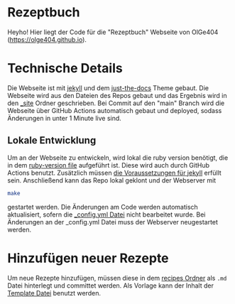 # Rezeptbuch
Heyho! Hier liegt der Code für die "Rezeptbuch" Webseite von OlGe404 (https://olge404.github.io).

# Technische Details
Die Webseite ist mit [jekyll](https://jekyllrb.com/) und dem [just-the-docs](https://github.com/just-the-docs/just-the-docs) Theme gebaut. Die Webseite wird aus den Dateien des Repos gebaut und das Ergebnis wird in den [_site](_site/) Ordner geschrieben.
Bei Commit auf den "main" Branch wird die Webseite über GitHub Actions automatisch gebaut und deployed, sodass Änderungen in unter 1 Minute live sind.

## Lokale Entwicklung
Um an der Webseite zu entwickeln, wird lokal die ruby version benötigt, die in dem [ruby-version file](.ruby-version) aufgeführt ist. Diese wird auch durch GitHub Actions benutzt. Zusätzlich müssen [die Voraussetzungen für jekyll](https://jekyllrb.com/docs/installation/) erfüllt sein.
Anschließend kann das Repo lokal geklont und der Webserver mit 

```bash
make
```

gestartet werden. Die Änderungen am Code werden automatisch aktualisiert, sofern die [_config.yml Datei](_config.yml) nicht bearbeitet wurde. Bei Änderungen an der _config.yml Datei muss der Webserver neugestartet werden.

# Hinzufügen neuer Rezepte
Um neue Rezepte hinzufügen, müssen diese in dem [recipes Ordner](content/recipes) als ``.md`` Datei hinterlegt und committet werden. Als Vorlage kann der Inhalt der [Template Datei](content/recipes/_template.md) benutzt werden.
